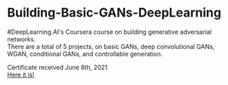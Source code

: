 # Building-Basic-GANs-DeepLearning  
#DeepLearning.AI's Coursera course on building generative adversarial networks.  
There are a total of 5 projects, on basic GANs, deep convolutional GANs, WGAN, conditional GANs, and controllable generation.  
  
Certificate received June 8th, 2021  
[Here it is!](http://coursera.org/verify/RVA2MET5ZQ8F)
